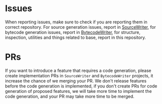 # Issues

When reporting issues, make sure to check if you are reporting them in correct repository. For source generation issues, report in [SourceWriter](https://github.com/JonathanxD/CodeAPI-SourceWriter), for bytecode generation issues, report in [BytecodeWriter](https://github.com/JonathanxD/CodeAPI-BytecodeWriter), for structure, inspection, utilities and things related to base, report in this repository.

# PRs

If you want to introduce a feature that requires a code generation, please create implementation PRs in `SourceWriter` and `BytecodeWriter` projects, it increase the chance of we merging your PR.
We don't release features before the code generation is implemented, if you don't create PRs for code generation of proposed features, we will take more time to implement the code generation, and your PR may take more time to be merged.